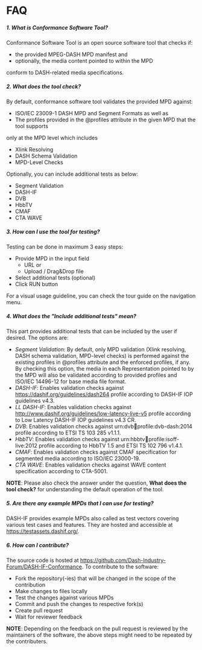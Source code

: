 # FAQ

##### 1. What is Conformance Software Tool?

Conformance Software Tool is an open source software tool that checks if:

* the provided MPEG-DASH MPD manifest and
* optionally, the media content pointed to within the MPD

conform to DASH-related media specifications.

##### 2. What does the tool check?

By default, conformance software tool validates the provided MPD against:

* ISO/IEC 23009-1 DASH MPD and Segment Formats as well as
* The profiles provided in the @profiles attribute in the given MPD that the tool supports

only at the MPD level which includes

* Xlink Resolving
* DASH Schema Validation
* MPD-Level Checks

Optionally, you can include additional tests as below:

* Segment Validation
* DASH-IF
* DVB
* HbbTV
* CMAF
* CTA WAVE

##### 3. How can I use the tool for testing?

Testing can be done in maximum 3 easy steps:

* Provide MPD in the input field
    * URL or
    * Upload / Drag&Drop file
* Select additional tests (optional)
* Click RUN button

For a visual usage guideline, you can check the tour guide on the navigation menu.

##### 4. What does the "Include additional tests" mean?

This part provides additional tests that can be included by the user if desired. The options are:

* _Segment Validation_: By default, only MPD validation (Xlink resolving, DASH schema validation, MPD-level checks) is performed against the existing profiles in @profiles attribute and the enforced profiles, if any. By checking this option, the media in each Representation pointed to by the MPD will also be validated according to provided profiles and ISO/IEC 14496-12 for base media file format.
* _DASH-IF_: Enables validation checks against https://dashif.org/guidelines/dash264 profile according to DASH-IF IOP guidelines v4.3.
* _LL DASH-IF_: Enables validation checks against http://www.dashif.org/guidelines/low-latency-live-v5 profile according to Low Latency DASH-IF IOP guidelines v4.3 CR.
* _DVB_: Enables validation checks against urn:dvb:dash:profile:dvb-dash:2014 profile according to ETSI TS 103 285 v1.1.1.
* _HbbTV_: Enables validation checks against urn:hbbtv:dash:profile:isoff-live:2012 profile according to HbbTV 1.5 and ETSI TS 102 796 v1.4.1.
* _CMAF_: Enables validation checks against CMAF specification for segmented media according to ISO/IEC 23000-19.
* _CTA WAVE_: Enables validation checks against WAVE content specification according to CTA-5001.

__NOTE__: Please also check the answer under the question, __What does the tool check?__ for understanding the default operation of the tool.

##### 5. Are there any example MPDs that I can use for testing?

DASH-IF provides example MPDs also called as test vectors covering various test cases and features. They are hosted and accessible at https://testassets.dashif.org/.

##### 6. How can I contribute?

The source code is hosted at <a href="https://github.com/Dash-Industry-Forum/DASH-IF-Conformance" target="_blank">https://github.com/Dash-Industry-Forum/DASH-IF-Conformance</a>. To contribute to the software:

* Fork the repository(-ies) that will be changed in the scope of the contribution
* Make changes to files locally
* Test the changes against various MPDs
* Commit and push the changes to respective fork(s)
* Create pull request
* Wait for reviewer feedback

__NOTE__: Depending on the feedback on the pull request is reviewed by the maintainers of the software, the above steps might need to be repeated by the contributers.